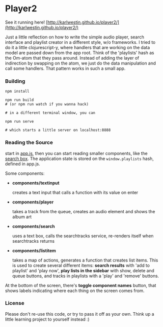 # Player2

See it running here! [http://karlwestin.github.io/player2/](http://karlwestin.github.io/player2/)

Just a little reflection on how to write the simple audio player, search interface and playlist creator in a different style, w/o frameworks.
I tried to do it a little clojurescript-y, where handlers that are working on the data model are passed down from the app root. Think of the 'playlists' hash as the Om-atom that they pass around. Instead of adding the layer of indirection by swapping on the atom, we just do the data manipulation and call some handlers. That pattern works in such a small app.

### Building

```
npm install

npm run build
# (or npm run watch if you wanna hack)

# in a different terminal window, you can

npm run serve

# which starts a little server on localhost:8888
```
### Reading the Source

start in [app.js](https://github.com/karlwestin/player2/blob/master/js/app.js), then you can start reading smaller components, like the [search box](https://github.com/karlwestin/player2/blob/master/js/components/searchbox.js). The application state is stored on the `window.playlists` hash, defined in app.js.

Some components:
- **components/textinput**
  
  creates a text input that calls a function with its value on enter

- **components/player**
  
  takes a track from the queue, creates an audio element and shows the album art

- **components/search**
  
  uses a text box, calls the searchtracks service, re-renders itself when searchtracks returns

- **components/listitem**
  
  takes a map of actions, generates a function that creates list items. This is used to create several different items: **search results** with 'add to playlist' and 'play now', **play lists in the sidebar** with show, delete and queue buttons, and tracks in playlists with a 'play' and 'remove' buttons.

At the bottom of the screen, there's **toggle component names** button, that shows labels indicating where each thing on the screen comes from.

### License

Please don't re-use this code, or try to pass it off as your own. Think up a little learning project to yourself instead :)

